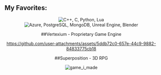 ## My Favorites:
<p align="center">
    <img src="https://skillicons.dev/icons?i=cpp,c,py,lua" alt="C++, C, Python, Lua">
    <img src="https://skillicons.dev/icons?i=azure,postgres,mongodb,unreal,blender" alt="Azure, PostgreSQL, MongoDB, Unreal Engine, Blender">
</p>

<div align="center">
    
##Vertexium - Proprietary Game Engine
    
https://github.com/user-attachments/assets/5ddb72c0-657e-44c9-9882-84833775cb18

##Superposition - 3D RPG

![game_i_made](https://github.com/rickyringler/rickyringler/assets/135162902/df6e05e3-9187-4ce0-90ba-cd73de384a13)
</div>



